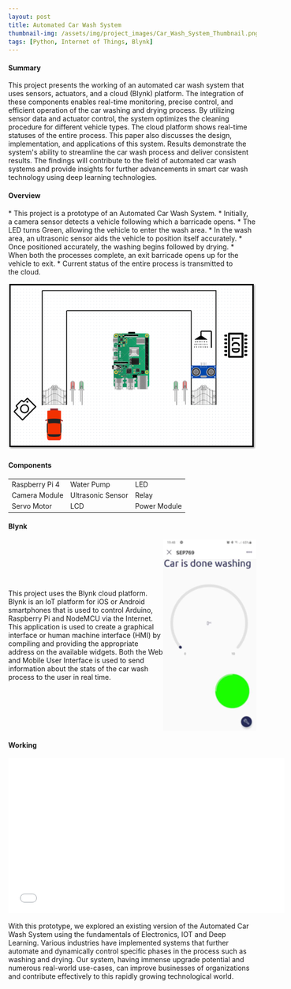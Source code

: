 ```yaml
---
layout: post
title: Automated Car Wash System
thumbnail-img: /assets/img/project_images/Car_Wash_System_Thumbnail.png
tags: [Python, Internet of Things, Blynk]
---
```


<h4>Summary</h4>
This project presents the working of an automated car wash system that uses sensors, actuators, and a cloud (Blynk) platform. The integration of these components enables real-time monitoring, precise control, and efficient operation of the car washing and drying process. By utilizing sensor data and actuator control, the system optimizes the cleaning procedure for different vehicle types. The cloud platform shows real-time statuses of the entire process. This paper also discusses the design, implementation, and applications of this system. Results demonstrate the system's ability to streamline the car wash process and deliver consistent results. The findings will contribute to the field of automated car wash systems and provide insights for further advancements in smart car wash technology using deep learning technologies.

<h4>Overview</h4>
* This project is a prototype of an Automated Car Wash System.
* Initially, a camera sensor detects a vehicle following which a barricade opens.
* The LED turns Green, allowing the vehicle to enter the wash area.
* In the wash area, an ultrasonic sensor aids the vehicle to position itself accurately.
* Once positioned accurately, the washing begins followed by drying.
* When both the processes complete, an exit barricade opens up for the vehicle to exit.
* Current status of the entire process is transmitted to the cloud.

![Diagram](/assets/img/project_images/Car_Wash_System_Diagram.png)

<h4>Components</h4>

<table>
    <tr>
        <td>Raspberry Pi 4</td>
        <td>Water Pump</td>
        <td>LED</td>
    </tr>
    <tr>
        <td>Camera Module</td>
        <td>Ultrasonic Sensor</td>
        <td>Relay</td>
    </tr>
    <tr>
        <td>Servo Motor</td>
        <td>LCD</td>
        <td>Power Module</td>
    </tr>
</table>

<h4>Blynk</h4>

<div style="display: flex; align-items: center;">
    <p>This project uses the Blynk cloud platform. Blynk is an IoT platform for iOS or Android smartphones that is used to control Arduino, Raspberry Pi and NodeMCU via the Internet. This application is used to create a graphical interface or human machine interface (HMI) by compiling and providing the appropriate address on the available widgets. Both the Web and Mobile User Interface is used to send information about the stats of the car wash process to the user in real time.</p>
    <img src="/assets/img/project_images/Car_Wash_System_Blynk.png" alt="Blynk">
</div>

<h4>Working</h4>

<iframe width="560" height="315" src="/assets/img/project_images/Car_Wash_System_Video.png" frameborder="0" allowfullscreen></iframe>

With this prototype, we explored an existing version of the Automated Car Wash System using the fundamentals of Electronics, IOT and Deep Learning. Various industries have implemented systems that further automate and dynamically control specific phases in the process such as washing and drying. Our system, having immense upgrade potential and numerous real-world use-cases, can improve businesses of organizations and contribute effectively to this rapidly growing technological world.
